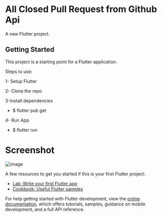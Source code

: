 # All Closed Pull Request from Github Api

A new Flutter project.

## Getting Started

This project is a starting point for a Flutter application.

Steps to use:

1- Setup Flutter 

2- Clone the repo

3-Install dependencies

  - $ flutter pub get
  
4- Run App
  
  - $ flutter run
  
# Screenshot

![image](https://user-images.githubusercontent.com/75438874/218331650-dd2a7016-a47a-40ae-ba81-a7af0f7f80a4.png)




A few resources to get you started if this is your first Flutter project:

- [Lab: Write your first Flutter app](https://docs.flutter.dev/get-started/codelab)
- [Cookbook: Useful Flutter samples](https://docs.flutter.dev/cookbook)

For help getting started with Flutter development, view the
[online documentation](https://docs.flutter.dev/), which offers tutorials,
samples, guidance on mobile development, and a full API reference.
